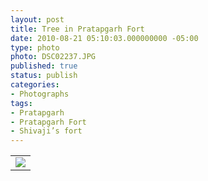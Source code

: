 ```yaml
---
layout: post
title: Tree in Pratapgarh Fort
date: 2010-08-21 05:10:03.000000000 -05:00
type: photo
photo: DSC02237.JPG
published: true
status: publish
categories:
- Photographs
tags:
- Pratapgarh
- Pratapgarh Fort
- Shivaji’s fort
---
```

<table style="width:auto;">
<tr>
<td><img src="{{ site.url }}/assets/images/DSC02237.JPG" /></td>
</tr>
</table>
